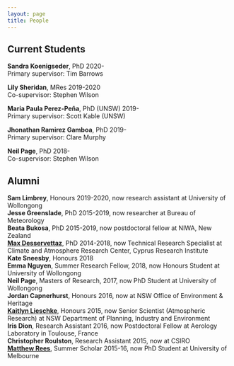 ```yaml
---
layout: page
title: People
---
```


## Current Students

**Sandra Koenigseder**, PhD 2020-<br/>
       Primary supervisor: Tim Barrows
       
**Lily Sheridan**, MRes 2019-2020<br/>
       Co-supervisor: Stephen Wilson
       
**Maria Paula Perez-Peña**, PhD (UNSW) 2019-<br/>
       Primary supervisor: Scott Kable (UNSW)
       
**Jhonathan Ramirez Gamboa**, PhD 2019-<br/>
       Primary supervisor: Clare Murphy
       
**Neil Page**, PhD 2018-<br/>
       Co-supervisor: Stephen Wilson

## Alumni

**Sam Limbrey**, Honours 2019-2020, now research assistant at University of Wollongong<br/>
**Jesse Greenslade**, PhD 2015-2019, now researcher at Bureau of Meteorology<br/>
**Beata Bukosa**, PhD 2015-2019, now postdoctoral fellow at NIWA, New Zealand<br/>
**[Max Desservettaz](https://www.cyi.ac.cy/index.php/care-c/about-the-center/care-c-our-people/itemlist/user/1049-maximilien-desservettaz.html)**, PhD 2014-2018, now Technical Research Specialist at Climate and Atmosphere Research Center, Cyprus Research Institute<br/>
**Kate Sneesby**, Honours 2018<br/>
**Emma Nguyen**, Summer Research Fellow, 2018, now Honours Student at University of Wollongong<br/>
**Neil Page**, Masters of Research, 2017, now PhD Student at University of Wollongong<br/>
**Jordan Capnerhurst**, Honours 2016, now at NSW Office of Environment & Heritage<br/>
**[Kaitlyn Lieschke](https://www.linkedin.com/in/kaitlyn-lieschke/)**, Honours 2015, now Senior Scientist (Atmospheric Research) at NSW Department of Planning, Industry and Environment  <br/>
**Iris Dion**, Research Assistant 2016, now Postdoctoral Fellow at Aerology Laboratory in Toulouse, France<br/>
**Christopher Roulston**, Research Assistant 2015, now at CSIRO<br/>
**[Matthew Rees](matthewreesearch.com)**, Summer Scholar 2015-16, now PhD Student at University of Melbourne
